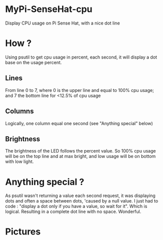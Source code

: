 # MyPi-SenseHat-cpu
Display CPU usage on Pi Sense Hat, with a nice dot line


# How ?
Using psutil to get cpu usage in percent,
each second, it will display a dot base on the usage percent.
## Lines
From line 0 to 7, where 0 is the upper line and equal to 100% cpu usage;
and 7 the bottom line for <12.5% of cpu usage
## Columns
Logically, one column equal one second (see "Anything special" below)
## Brightness
The brightness of the LED follows the percent value.
So 100% cpu usage will be on the top line and at max bright,
and low usage will be on bottom with low light.

# Anything special ?
As psutil wasn't returning a value each second request,
it was displaying dots and often a space between dots, 'caused by a null value.
I just had to code : "display a dot only if you have a value, so wait for it". Which is logical.
Resulting in a complete dot line with no space. Wonderful.

# Pictures
